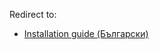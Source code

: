 Redirect to:

*   [Installation guide (Български)](/index.php?title=Installation_guide_(%D0%91%D1%8A%D0%BB%D0%B3%D0%B0%D1%80%D1%81%D0%BA%D0%B8)&redirect=no "Installation guide (Български)")